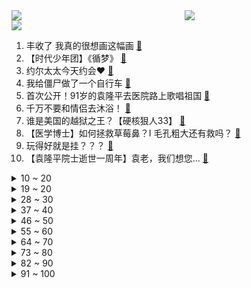 <div >
	<a style="float:left;width:55%;" href = "https://github.com/anuraghazra/github-readme-stats">
	 <img src = "https://github-readme-stats.vercel.app/api?username=iuuuuuaena&theme=buefy&show_icons=true"/>
	</a>
	<a  style="float:right;width:45%" href = "https://github.com/anuraghazra/github-readme-stats">
	 <img  src="https://github-readme-stats.vercel.app/api/top-langs/?username=anuraghazra&layout=compact"/>
	</a>
	</div>

[![](https://img.shields.io/badge/jxd-@jxdgogogo.xyz-yellowgreen.svg)](https://www.jxdgogogo.xyz)<br>
1. 丰收了 我真的很想画这幅画 [:link:](//www.bilibili.com/video/BV1XY4y157g8) <br>
2. 【时代少年团】《循梦》 [:link:](//www.bilibili.com/video/BV1oB4y197yf) <br>
3. 约尔太太今天约会♥ [:link:](//www.bilibili.com/video/BV11g411d7TW) <br>
4. 我给僵尸做了一个自行车 [:link:](//www.bilibili.com/video/BV1ZA4y1o7LP) <br>
5. 首次公开！91岁的袁隆平去医院路上歌唱祖国 [:link:](//www.bilibili.com/video/BV1ev4y1A7cJ) <br>
6. 千万不要和情侣去沐浴！ [:link:](//www.bilibili.com/video/BV1zg411d7rH) <br>
7. 谁是美国的越狱之王？【硬核狠人33】 [:link:](//www.bilibili.com/video/BV1W54y1Z7EL) <br>
8. 【医学博士】如何拯救草莓鼻？I 毛孔粗大还有救吗？ [:link:](//www.bilibili.com/video/BV1W3411P7Lm) <br>
9. 玩得好就是挂？？？ [:link:](//www.bilibili.com/video/BV1xB4y197PC) <br>
10. 【袁隆平院士逝世一周年】袁老，我们想您… [:link:](//www.bilibili.com/video/BV1Dt4y1W7Kt) <br>
<details>
<summary>10 ~ 20</summary>

11. 【原神×绝区零】用原神高度还原绝区零pv [:link:](//www.bilibili.com/video/BV1z34y1E7pa) <br>
12. 【亮记生物鉴定】带王冰冰逮虫子 [:link:](//www.bilibili.com/video/BV1Z3411G7LD) <br>
13. 鉴定一下热门营销号谣言 [:link:](//www.bilibili.com/video/BV17Y411F7tE) <br>
14. 在召唤师峡谷，守护他们的热爱 [:link:](//www.bilibili.com/video/BV1x34y1E7Uz) <br>
15. 【花泽香菜自投稿】恋爱循环，再来一遍！ [:link:](//www.bilibili.com/video/BV1dR4y1c7qi) <br>
16. 这玩意儿我能连吃3碗，但为什么没几个人知道？ [:link:](//www.bilibili.com/video/BV11g411d716) <br>
17. 【王晰X下潜】低音炮来上分了，我是无底的 [:link:](//www.bilibili.com/video/BV1d54y1Z7fC) <br>
18. 【2022MSI】对抗赛 5月21日 RNG vs T1 [:link:](//www.bilibili.com/video/BV1Kt4y1s7ef) <br>
19. 我 是 稻 妻 的 [:link:](//www.bilibili.com/video/BV1aT4y1z7ft) <br>
</details>
<details>
<summary>19 ~ 20</summary>

20. 谁是笨蛋？！ [:link:](//www.bilibili.com/video/BV16Y4y167Yv) <br>
21. 双雄ova：最强露娜木兰双排...... [:link:](//www.bilibili.com/video/BV1iR4y1w7ui) <br>
22. “可惜你不看海贼，也不明白这个视频的分量......” [:link:](//www.bilibili.com/video/BV1qF411L7x1) <br>
23. 怎么办啊！我被求婚了！ [:link:](//www.bilibili.com/video/BV17T4y1z7gB) <br>
24. 瘦了120斤后，回德国给爸妈惊喜！我妈：你谁啊？ [:link:](//www.bilibili.com/video/BV1KB4y1R7pq) <br>
25. 让朋友发现新闻上正在通缉自己，他会是什么反应？【翼刀整蛊奇闻录】 [:link:](//www.bilibili.com/video/BV1Ag411o7FM) <br>
26. 得到了甲方的赞助 [:link:](//www.bilibili.com/video/BV1A3411P7g6) <br>
27. 强抢民男？梁山首次集合打团战！《水浒传》P22 [:link:](//www.bilibili.com/video/BV1pF411j7Jh) <br>
28. 在这条溪流上，我们竟然找到了17个中国特有种 [:link:](//www.bilibili.com/video/BV1GP4y1F7tT) <br>
</details>
<details>
<summary>28 ~ 30</summary>

29. 发明鸡蛋汉堡的人一定是天才吧！！！ [:link:](//www.bilibili.com/video/BV1Pg411o72y) <br>
30. 火遁炒菜之术 [:link:](//www.bilibili.com/video/BV1V34y1E7KG) <br>
31. 一学生试卷答案全选B，结果一个没蒙对，老师:感觉他还挺“幸运”的 [:link:](//www.bilibili.com/video/BV1Da411f7kM) <br>
32. 【小学生 漫威版 孤勇者】小学生心里：对对对，请疯狂这样安利我！ [:link:](//www.bilibili.com/video/BV1ma411f7NW) <br>
33. 说教无益，打断骨头才是最好的课本 [:link:](//www.bilibili.com/video/BV1rY4y1b7zw) <br>
34. 广东人的痛苦瞬间 [:link:](//www.bilibili.com/video/BV1bY4y1z73p) <br>
35. 【521 仨 人 全 破 防 了】 [:link:](//www.bilibili.com/video/BV1cU4y1U7mp) <br>
36. 【4K60FPS】王心凌《爱你》经典现场！她太可爱了 [:link:](//www.bilibili.com/video/BV1a34y1E73C) <br>
37. 反诈民警警觉性有多高？当反诈民警连麦遇上真警察，双方在真假的边缘互相试探 [:link:](//www.bilibili.com/video/BV12a411f7Af) <br>
</details>
<details>
<summary>37 ~ 40</summary>

38. 偏 科 天 花 板 [:link:](//www.bilibili.com/video/BV1Du41167s1) <br>
39. 女子房顶种罂粟被查称炒菜用 民警：你别炒菜 这不是芹菜 [:link:](//www.bilibili.com/video/BV1kZ4y187Xp) <br>
40. 【半佛】人类终将，失去内种欲望。 [:link:](//www.bilibili.com/video/BV1cS4y1z78Q) <br>
41. 【STN快报第六季32-居家版】不懂就问，浣熊市是在非洲吗？ [:link:](//www.bilibili.com/video/BV1dZ4y1t7A7) <br>
42. 黄焖鸡米饭真正的配方，15个字，一万块钱 [:link:](//www.bilibili.com/video/BV135411R7q6) <br>
43. 嫂子笑了，我也笑了 [:link:](//www.bilibili.com/video/BV1pF411j7Qp) <br>
44. 【互动视频】沈 阳 之 夏 [:link:](//www.bilibili.com/video/BV1DU4y117Nj) <br>
45. 我+山城小栗旬PK我老婆 [:link:](//www.bilibili.com/video/BV1CT4y1z7ni) <br>
46. “甜心教主”也能“乘风破浪”：王心凌出道20年最全回顾 [:link:](//www.bilibili.com/video/BV14U4y1274z) <br>
</details>
<details>
<summary>46 ~ 50</summary>

47. 新华农兄弟：这只羊每天不开心，越来越瘦，叫兄弟一起把它烤了 [:link:](//www.bilibili.com/video/BV1zt4y1x7cW) <br>
48. 骑行西藏，赶路一百公里只为拿几个快递，住旅馆洗个澡再找个废弃房起锅烧油 [:link:](//www.bilibili.com/video/BV1iB4y197Yk) <br>
49. 美国人来中国吃饭的两次懵x时刻 [:link:](//www.bilibili.com/video/BV183411P7gn) <br>
50. 170度的油温，一放下去，章鱼哥皮都展开了哈哈哈哈哈！ [:link:](//www.bilibili.com/video/BV1wt4y147y9) <br>
51. 《原魔》钟巴 vs 神里绫华 [:link:](//www.bilibili.com/video/BV1FF411j78T) <br>
52. 巧克力蛋白棒 [:link:](//www.bilibili.com/video/BV1bR4y1w7HP) <br>
53. 《重返未来：1999》二测PV首曝 招募开启 新角色新玩法新剧情！ [:link:](//www.bilibili.com/video/BV1SA4y1f7og) <br>
54. MC最「 阴间」恐怖整合包丨5位UP如何在恐怖岛中存活？！ [:link:](//www.bilibili.com/video/BV1wr4y1t7MB) <br>
55. 优 雅 至 极 [:link:](//www.bilibili.com/video/BV1aY411F7Ln) <br>
</details>
<details>
<summary>55 ~ 60</summary>

56. 当老师的班级很热时 [:link:](//www.bilibili.com/video/BV1jB4y197Py) <br>
57. 开口跪！绝妙女声Rap让你瞬间沉醉-《最美好的时光》政大黑音【完整版】 [:link:](//www.bilibili.com/video/BV1KY4y167e2) <br>
58. 退！退！退！是什么梗【梗指南】 [:link:](//www.bilibili.com/video/BV17Y4y167A3) <br>
59. 永琪与紫菜蛋花兔的缺氧日记 [:link:](//www.bilibili.com/video/BV19S4y1B79j) <br>
60. 到底是有多残忍，才会把狗放到16楼外墙？！ [:link:](//www.bilibili.com/video/BV1zF411L7sr) <br>
61. 比普通猪贵几倍的林芝藏香猪，吃松茸长大的？肉质会有多香？靓仔惊呼没见过这样的猪肉 [:link:](//www.bilibili.com/video/BV1sY411F7Km) <br>
62. 你们差点就打赢了RNG！ [:link:](//www.bilibili.com/video/BV1XA4y1o7Sf) <br>
63. 【明日方舟】莱茵生命主题PPT模板分享！ 与模板介绍！ [:link:](//www.bilibili.com/video/BV19Z4y187gi) <br>
64. “王心凌的男粉们是有点子舞蹈功力在身上的” [:link:](//www.bilibili.com/video/BV1Uv4y1A74p) <br>
</details>
<details>
<summary>64 ~ 70</summary>

65. 一刀下去……口水止不住了！ [:link:](//www.bilibili.com/video/BV1sU4y127dH) <br>
66. 《告白气球》，但是废话文学 [:link:](//www.bilibili.com/video/BV1pS4y1z75a) <br>
67. Aimer携碧蓝航线5周年主题曲《wavy flow》，正式入驻B站 [:link:](//www.bilibili.com/video/BV1cr4y1t73Y) <br>
68. 【渊默行动】首杀31级合约 我的心会做出判决 [:link:](//www.bilibili.com/video/BV15Y411F7fi) <br>
69. 【罗翔】用狗血验出来的亲儿子？这个案例是字面意义上的“狗血” [:link:](//www.bilibili.com/video/BV1F34y1J74b) <br>
70. 刘耀文|野性年下的顶级代餐，天才主舞演绎《Falling You》原创舞台，16岁也有爆炸性张力 [:link:](//www.bilibili.com/video/BV1PY4y1L7uZ) <br>
71. 【野生人类图鉴】我真服了你个老六【妈见打】 [:link:](//www.bilibili.com/video/BV1va41177yn) <br>
72. 帅小伙花999元买了一台自动画煎饼机，真的有用吗？ [:link:](//www.bilibili.com/video/BV1ma41177zG) <br>
73. 间谍过家家，但，蜡笔小新。 [:link:](//www.bilibili.com/video/BV1Rt4y1x79A) <br>
</details>
<details>
<summary>73 ~ 80</summary>

74. 15种交叉口的概述与可视化演示 [:link:](//www.bilibili.com/video/BV1qu41167Ea) <br>
75. 【祖娅纳惜VS排骨教主】超燃Battle说唱《破沙》 [:link:](//www.bilibili.com/video/BV13P4y1F77W) <br>
76. 手机还可以拍摄星空 [:link:](//www.bilibili.com/video/BV1Vv4y1A7M7) <br>
77. 当不同主持人采访刘浩存妹妹，会是怎样的效果哈哈哈哈 今天我模仿谁最像？！ [:link:](//www.bilibili.com/video/BV1T34y1E7bx) <br>
78. 王心凌一开口把我DNA炸出来了 [:link:](//www.bilibili.com/video/BV1dB4y197Xb) <br>
79. 德普和艾梅柏的庭审有多搞笑？德普当场笑趴下 [:link:](//www.bilibili.com/video/BV1TF411L7ZQ) <br>
80. 极致的偷胶—近千小时自制【全金属】元祖高达·改！屹立于大地之上！！ [:link:](//www.bilibili.com/video/BV14B4y197NX) <br>
81. 马拉松比赛感人一幕，领跑选手跑错路线却被让出金牌，这才叫真正的体育精神 [:link:](//www.bilibili.com/video/BV1zu41167XS) <br>
82. 天才小发明 - 3分钟夺掉你的卧槽！ [:link:](//www.bilibili.com/video/BV1iT4y1z7E2) <br>
</details>
<details>
<summary>82 ~ 90</summary>

83. 10秒内9次“爆头”！男子持刀抢劫却被店主“反杀”《社会百态》 [:link:](//www.bilibili.com/video/BV1X34y177Dt) <br>
84. 世界上最小的鹿，被误以为灭绝了30年！没有兔子大！ [:link:](//www.bilibili.com/video/BV1cY411F7pX) <br>
85. 《原神》2.7版本PV：「荒梦藏虞渊」 [:link:](//www.bilibili.com/video/BV18F411L7Nj) <br>
86. 让老板给我打工是什么体验？ [:link:](//www.bilibili.com/video/BV1dv4y1A7wp) <br>
87. 被30个美院人画过的椅子 [:link:](//www.bilibili.com/video/BV15v4y1A78k) <br>
88. 安徽芜湖，妻子偶然翻出老公初恋日记，手写一整本聊天记录~ [:link:](//www.bilibili.com/video/BV1w34y1E7wk) <br>
89. 【吸奇侠】《教父》觉醒吧！二代目！10 [:link:](//www.bilibili.com/video/BV1oA4y1o7Pk) <br>
90. 云顶之弈S7：全英雄全羁绊详细介绍！全部三星5费10费，实战效果曝光！【云顶之弈】【金铲铲之战巨龙之境】林小北S7 [:link:](//www.bilibili.com/video/BV13Y4y1B7pi) <br>
91. 从北舞毕业后，入职海底捞… [:link:](//www.bilibili.com/video/BV1vS4y1z7yQ) <br>
</details>
<details>
<summary>91 ~ 100</summary>

92. 审核：一开始我是拒绝的…… [:link:](//www.bilibili.com/video/BV1ot4y1W7rw) <br>
93. 再有人说打不过合约18就把这个视频拍到他脸上！ [:link:](//www.bilibili.com/video/BV1RY4y1z753) <br>
94. 这才是完整的童年 [:link:](//www.bilibili.com/video/BV1FR4y1w7nz) <br>
95. 10分钟提升专注力放下焦虑 0基础经典冥想 [:link:](//www.bilibili.com/video/BV16Z4y187za) <br>
96. 花海蛇来了，炖一锅能打通任督二脉的大补汤，值了 [:link:](//www.bilibili.com/video/BV1UF411L7Rv) <br>
97. 卡琳娜是仲尼的老婆跟她是我老公没什么关系吧？ [:link:](//www.bilibili.com/video/BV1hF411L7Fy) <br>
98. 用隔离大礼包能做出什么样的菜。。。 [:link:](//www.bilibili.com/video/BV1Zt4y1W7oT) <br>
99. 猫：在这个家里每天不干点农活都待不下去！ [:link:](//www.bilibili.com/video/BV1YB4y1979d) <br>
100. 我 是 看 球 的 [:link:](//www.bilibili.com/video/BV1pY4y157Dt) <br>
</details>

